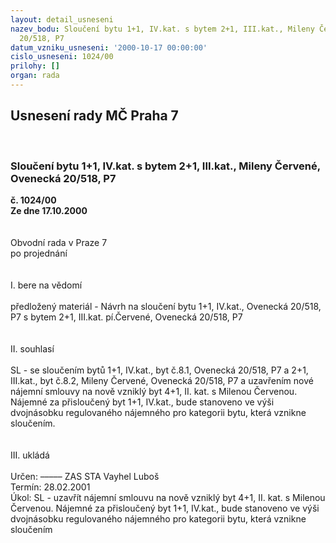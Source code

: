 ```yaml
---
layout: detail_usneseni
nazev_bodu: Sloučení bytu 1+1, IV.kat. s bytem 2+1, III.kat., Mileny Červené, Ovenecká
  20/518, P7
datum_vzniku_usneseni: '2000-10-17 00:00:00'
cislo_usneseni: 1024/00
prilohy: []
organ: rada
---
```

<div id="ucUsn_pList" class="usn">
	<span><h2>Usnesení rady MČ Praha 7 </h2>
<br></span><div class="standBody">
<span><h3>Sloučení bytu 1+1, IV.kat. s bytem 2+1, III.kat., Mileny Červené, Ovenecká 20/518, P7</h3></span><div class="center">
		<strong>č. 1024/00</strong><br>
	</div>
<div class="center">
		<strong>Ze dne 17.10.2000</strong><br><br>
	</div>
<br>Obvodní rada v Praze 7<br>po projednání<br><br><br>I.	bere na vědomí<br><br> předložený materiál - Návrh na sloučení bytu 1+1, IV.kat., Ovenecká 20/518, P7 s bytem 2+1, III.kat. pí.Červené, Ovenecká 20/518, P7<br><br><br>II.	souhlasí <br><br>SL - se sloučením  bytů 1+1, IV.kat., byt č.8.1, Ovenecká 20/518, P7 a 2+1, III.kat., byt č.8.2, Mileny Červené, Ovenecká 20/518, P7 a uzavřením nové nájemní smlouvy na nově vzniklý byt 4+1, II. kat. s Milenou Červenou. Nájemné za přisloučený byt 1+1, IV.kat., bude stanoveno ve výši dvojnásobku regulovaného nájemného pro kategorii bytu, která vznikne sloučením.<br><br><br>III.	ukládá <br><br> Určen:	–––––	ZAS STA Vayhel Luboš<br>Termín: 28.02.2001<br>Úkol:	SL - uzavřít nájemní smlouvu na nově vzniklý byt 4+1, II. kat. s Milenou Červenou. Nájemné za přisloučený byt 1+1, IV.kat., bude stanoveno ve výši dvojnásobku regulovaného nájemného pro kategorii bytu, která vznikne sloučením<br> <br><br> <br>
</div>
</div>